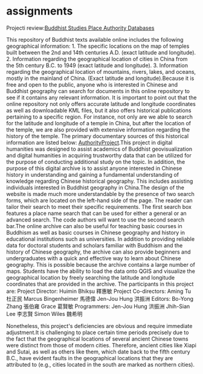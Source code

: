 # assignments

Projecti review:[Buddhist Studies Place Authority Databases](https://authority.dila.edu.tw/place/) 

This repository of Buddhist texts available online includes the following geographical information: 1. The specific locations on the map of temples built between the 2nd and 14th centuries A.D. (exact latitude and longitude). 2. Information regarding the geographical location of cities in China from the 5th century B.C. to 1949 (exact latitude and longitude). 3. Information regarding the geographical location of mountains, rivers, lakes, and oceans, mostly in the mainland of China. (Exact latitude and longitude).Because it is free and open to the public, anyone who is interested in Chinese and Buddhist geography can search for documents in this online repository to see if it contains any relevant information. It is important to point out that the online repository not only offers accurate latitude and longitude coordinates as well as downloadable KML files, but it also offers historical publications pertaining to a specific region. For instance, not only are we able to search for the latitude and longitude of a temple in China, but after the location of the temple, we are also provided with extensive information regarding the history of the temple. The primary documentary sources of this historical information are listed below: [AuthorityProject](https://authority.dila.edu.tw/AuthorityAbrr.php).This project in digital humanities was designed to assist academics of Buddhist geovisualization and digital humanities in acquiring trustworthy data that can be utilized for the purpose of conducting additional study on the topic. In addition, the purpose of this digital archive is to assist anyone interested in Chinese history in understanding and gaining a fundamental understanding of knowledge regarding Chinese historical geography. This includes assisting individuals interested in Buddhist geography in China.The design of the website is made much more understandable by the presence of two search forms, which are located on the left-hand side of the page. The reader can tailor their search to meet their specific requirements. The first search box features a place name search that can be used for either a general or an advanced search. The code authors will want to use the second search bar.The online archive can also be useful for teaching basic courses in Buddhism as well as basic courses in Chinese geography and history in educational institutions such as universities. In addition to providing reliable data for doctoral students and scholars familiar with Buddhism and the history of Chinese geography, the archive can also provide beginners and undergraduates with a quick and effective way to learn about Chinese geography. This is possible because the archive contains a large number of maps. Students have the ability to load the data onto QGIS and visualize the geographical location by freely searching the latitude and longitude coordinates that are provided in the archive.
The participants in this project are:
Project Director:
Huimin Bhikṣu 釋惠敏
Project Co-directors:
Aming Tu 杜正民
Marcus Bingenheimer 馬德偉
Jen-Jou Hung 洪振洲
Editors:
Bo-Yong Zhang 張伯雍
Grace 葛賢敏
Programmers:
Jen-Jou Hung 洪振洲
Jhih-Sian Lee 李志賢
Simon Wiles 魏希明

Nonetheless, this project's deficiencies are obvious and require immediate adjustment.It is challenging to place certain time periods precisely due to the fact that the geographical locations of several ancient Chinese towns were distinct from those of modern cities. Therefore, ancient cities like Xiapi and Sutai, as well as others like them, which date back to the fifth century B.C., have evident faults in the geographical locations that they are attributed to (e.g., cities located in the south are marked as northern cities).
